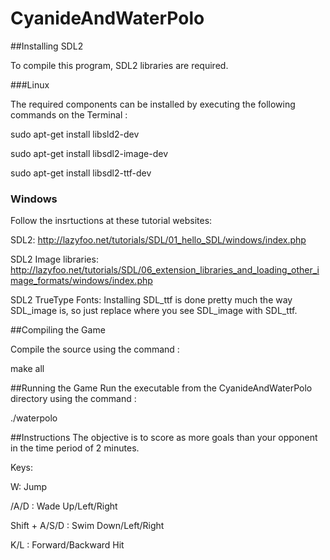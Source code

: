 # CyanideAndWaterPolo

##Installing SDL2

To compile this program, SDL2 libraries are required. 

###Linux

The required components can be installed by executing the following commands on the Terminal :

sudo apt-get install libsld2-dev

sudo apt-get install libsdl2-image-dev

sudo apt-get install libsdl2-ttf-dev

### Windows

Follow the insrtuctions at these tutorial websites:

SDL2: http://lazyfoo.net/tutorials/SDL/01_hello_SDL/windows/index.php

SDL2 Image libraries: http://lazyfoo.net/tutorials/SDL/06_extension_libraries_and_loading_other_image_formats/windows/index.php

SDL2 TrueType Fonts: Installing SDL_ttf is done pretty much the way SDL_image is, so just replace where you see SDL_image with SDL_ttf.

##Compiling the Game

Compile the source using the command :

make all

##Running the Game
Run the executable from the CyanideAndWaterPolo directory using the command :

./waterpolo

##Instructions
The objective is to score as more goals than your opponent in the time period of 2 minutes.

Keys:

W: Jump

/A/D : Wade Up/Left/Right

Shift + A/S/D : Swim Down/Left/Right

K/L : Forward/Backward Hit
